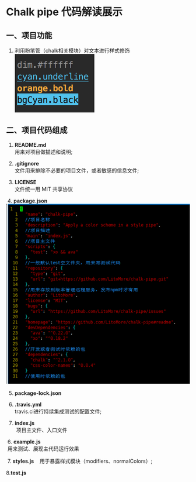 # Chalk pipe 代码解读展示
## 一、项目功能  
  1. 利用粉笔管（chalk相关模块）对文本进行样式修饰  
  ![](https://github.com/gaojing1226/chalk-pipe-demo/blob/master/screenshot.png)
## 二、项目代码组成
  1. **README.md**  
  用来对项目做描述和说明;
  
  2. **.gitignore**  
  文件用来排除不必要的项目文件，或者敏感的信息文件;
  
  3. **LICENSE**  
  文件统一用 MIT 共享协议
  
  4. **package.json**  
  ![](https://github.com/gaojing1226/chalk-pipe-demo/blob/master/docs/QQ%E5%9B%BE%E7%89%8720171207171458.png)
  
  5. **package-lock.json**  
  
  
  5. **.travis.yml**  
  travis.ci进行持续集成测试的配置文件;
  
  6. **index.js**  
  项目主文件、入口文件
  
  6. **example.js**  
  用来测试、展现主代码运行效果
  
  7. **styles.js**  
  用于暴露样式模块（modifiers、normalColors）;
  
  8.**test.js**

